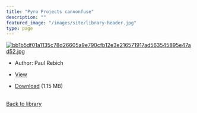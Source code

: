```yaml
---
title: "Pyro Projects cannonfuse"
description: ""
featured_image: "/images/site/library-header.jpg"
type: page
---
```


<a href="https://drive.google.com/uc?export=view&id=1Sp6P834PiPYfB48zda3Hd6p_FnHAtb98" target="_blank">![bb1b5df01a1135c78d26605a9e790cfb12e3e216571917ad563545895e47ad52.jpg](https://drive.google.com/uc?export=view&id=1ZIdFSxvtsovked6omkB9nYNMsWshBds7)</a>
* Author: Paul Rebich
* <a href="https://drive.google.com/uc?export=view&id=1Sp6P834PiPYfB48zda3Hd6p_FnHAtb98" target="_blank">View</a>

* [Download](https://drive.google.com/uc?export=download&id=1Sp6P834PiPYfB48zda3Hd6p_FnHAtb98) (1.15 MB)

<br />[Back to library](/library/)
